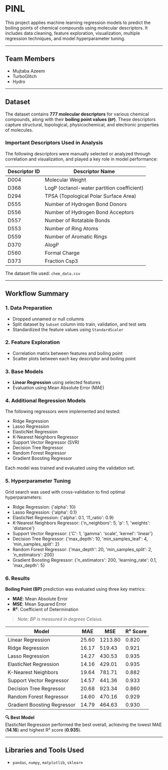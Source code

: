 # PINL
This project applies machine learning regression models to predict the boiling points of chemical compounds using molecular descriptors. It includes data cleaning, feature exploration, visualization, multiple regression techniques, and model hyperparameter tuning.

---

## Team Members

- Mujtaba Azeem  
- TurboGlitch
- Hydro

---

## Dataset

The dataset contains **777 molecular descriptors** for various chemical compounds, along with their **boiling point values (`BP`)**. These descriptors capture structural, topological, physicochemical, and electronic properties of molecules.

### Important Descriptors Used in Analysis

The following descriptors were manually selected or analyzed through correlation and visualization, and played a key role in model performance:

| Descriptor ID | Descriptor Name |
|---------------|------------------|
| D004          | Molecular Weight |
| D368          | LogP (octanol-water partition coefficient) |
| D294          | TPSA (Topological Polar Surface Area) |
| D555          | Number of Hydrogen Bond Donors |
| D556          | Number of Hydrogen Bond Acceptors |
| D557          | Number of Rotatable Bonds |
| D553          | Number of Ring Atoms |
| D559          | Number of Aromatic Rings |
| D370          | AlogP |
| D560          | Formal Charge |
| D373          | Fraction Csp3 |

The dataset file used: `chem_data.csv`

---

## Workflow Summary

### 1. Data Preparation
- Dropped unnamed or null columns
- Split dataset by `Subset` column into train, validation, and test sets
- Standardized the feature values using `StandardScaler`

### 2. Feature Exploration
- Correlation matrix between features and boiling point
- Scatter plots between each key descriptor and boiling point

### 3. Base Models
- **Linear Regression** using selected features
- Evaluation using Mean Absolute Error (MAE)

### 4. Additional Regression Models
The following regressors were implemented and tested:

- Ridge Regression
- Lasso Regression
- ElasticNet Regression
- K-Nearest Neighbors Regressor
- Support Vector Regressor (SVR)
- Decision Tree Regressor
- Random Forest Regressor
- Gradient Boosting Regressor

Each model was trained and evaluated using the validation set.

### 5. Hyperparameter Tuning
Grid search was used with cross-validation to find optimal hyperparameters:

- Ridge Regression: {'alpha': 10}
- Lasso Regression: {'alpha': 0.1}
- ElasticNet Regression: {'alpha': 0.1, 'l1_ratio': 0.9}
- K-Nearest Neighbors Regressor: {'n_neighbors': 5, 'p': 1, 'weights': 'distance'}
- Support Vector Regressor: {'C': 1, 'gamma': 'scale', 'kernel': 'linear'}
- Decision Tree Regressor: {'max_depth': 10, 'min_samples_leaf': 4, 'min_samples_split': 2}
- Random Forest Regressor: {'max_depth': 20, 'min_samples_split': 2, 'n_estimators': 200}
- Gradient Boosting Regressor: {'n_estimators': 200, 'learning_rate': 0.1, 'max_depth': 5}

### 6. Results
**Boiling Point (BP)** prediction was evaluated using three key metrics:  
- **MAE**: Mean Absolute Error  
- **MSE**: Mean Squared Error  
- **R²**: Coefficient of Determination  
> *Note: BP is measured in degrees Celsius.*

| Model                      | MAE    | MSE      | R² Score |
|----------------------------|--------|----------|----------|
| Linear Regression          | 25.60  | 1213.80  | 0.820    |
| Ridge Regression           | 16.17  | 519.43   | 0.921    |
| Lasso Regression           | 14.27  | 430.53   | 0.935    |
| ElasticNet Regression      | 14.16  | 429.01   | 0.935    |
| K-Nearest Neighbors        | 19.64  | 781.71   | 0.882    |
| Support Vector Regressor   | 14.57  | 441.36   | 0.933    |
| Decision Tree Regressor    | 20.68  | 923.34   | 0.860    |
| Random Forest Regressor    | 14.60  | 470.16   | 0.929    |
| Gradient Boosting Regressor| 14.79  | 464.63   | 0.930    |

**🔍 Best Model**  
ElasticNet Regression performed the best overall, achieving the lowest MAE (**14.16**) and highest R² score (**0.935**).

---

## Libraries and Tools Used

- `pandas`, `numpy`, `matplotlib`, `sklearn`
